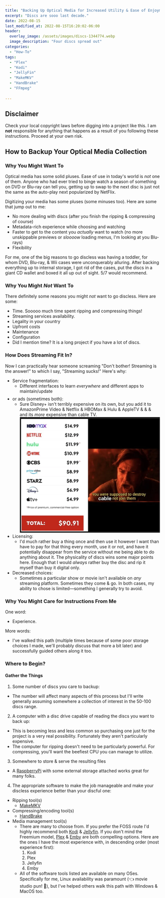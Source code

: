 ```yaml
---
title: "Backing Up Optical Media for Increased Utility & Ease of Enjoyment"
excerpt: "Discs are sooo last decade."
date: 2022-08-15
last_modified_at: 2022-08-15T16:20:02-06:00
header:
  overlay_image: /assets/images/discs-1344774.webp
  image_description: "Four discs spread out"
categories:
  - "How-To"
tags:
  - "Plex"
  - "Kodi"
  - "JellyFin"
  - "MakeMKV"
  - "HandBrake"
  - "FFmpeg"

---
```


## Disclaimer

Check your local copyright laws before digging into a project like this. I am **not** responsible for anything that happens as a result of you following these instructions. Proceed at your own risk.

## How to Backup Your Optical Media Collection

### Why You Might Want To

Optical media has some solid pluses. Ease of use in today's world is _not_ one of them. Anyone who had ever tried to binge watch a season of something on DVD or Blu-ray can tell you, getting up to swap to the next disc is just not the same as the auto-play next popularized by NetFlix.

Digitizing your media has some pluses (some minuses too). Here are some that jump out to me:

  + No more dealing with discs (after you finish the ripping & compressing of course)
  + Metadata-rich experience while choosing and watching
  + Faster to get to the content you _actually_ want to watch (no more unskippable previews or _sloooow_ loading menus, I'm looking at you Blu-rays)
  + Flexibility

For me, one of the big reasons to go discless was having a toddler, for whom DVD, Blu-ray, & Wii cases were unconquerably alluring. After backing everything up to internal storage, I got rid of the cases, put the discs in a giant CD wallet and boxed it all up out of sight. 5/7 would recommend.

### Why You Might _Not_ Want To

There definitely some reasons you might _not_ want to go discless. Here are some:

  + Time. Sooooo much time spent ripping and compressing things!
  + Streaming services availability.
  + Legality in your country
  + Upfront costs
  + Maintenance
  + Configuration
  + Did I mention time? It is a long project if you have a lot of discs.

### How Does Streaming Fit In?

Now I can practically hear someone screaming "Don't bother! Streaming is the answer!" to which I say, "Streaming sucks!" Here's why:

  + Service fragmentation:
    + Different interfaces to learn _everywhere_ and different apps to maintain/update
  + $$$$ or ads (sometimes both):
    + Sure Disney+ isn't terribly expensive on its own, but you add it to AmazonPrime Video & Netflix & HBOMax & Hulu & AppleTV & & & and its _more_ expensive than cable TV. 
    ![Obligatory Episode III meme](/assets/images/meme-eqawq1cgtkv81.webp)
  + Licensing: 
    + I'd much rather buy a thing once and then use it however I want than have to pay for that thing every month, use it or not, and have it potentially disappear from the service without me being able to do anything about it. The physicality of discs wins some major points here. Enough that I would _always_ rather buy the disc and rip it myself than buy it digital only.
  + Decreased choices: 
    + Sometimes a particular show or movie isn't available on _any_ streaming platform. Sometimes they come & go. In both cases, my ability to chose is limited―something I generally try to avoid.

### Why You Might Care for Instructions From Me

One word: 

  + Experience.

More words:

  + I've walked this path (multiple times because of some poor storage choices I made, we'll probably discuss that more a bit later) and successfully guided others along it too.


### Where to Begin?

#### Gather the Things

1. Some number of discs you care to backup:
  + The number will affect many aspects of this process but I'll write generally assuming somewhere a collection of interest in the 50-100 discs range.
2. A computer with a disc drive capable of reading the discs you want to back up:
  + This is becoming less and less common so purchasing one just for the project is a very real possibility. Fortunately they aren't particularly expensive.
  + The computer for ripping doesn't need to be particularly powerful. For compressing, you'll want the beefiest CPU you can manage to utilize.
3. Somewhere to store & serve the resulting files
  + A [RaspberryPi](https://www.raspberrypi.org/) with some external storage attached works great for many folks.
4. The appropriate software to make the job manageable and make your discless experience better than your discful one:
  + Ripping tool(s)
    + [MakeMKV](https://makemkv.com/)
  + Compressing/encoding tool(s)
    + [HandBrake](https://handbrake.fr/)
  + Media management tool(s)
    + There are many to choose from. If you prefer the FOSS route I'd highly recommend both [Kodi](https://kodi.tv/) & [Jellyfin](https://jellyfin.org/). If you don't mind the Freemium model, [Plex](https://www.plex.tv/) & [Emby](https://emby.media/) are both compelling options. Here are the ones I have the most experience with, in descending order (most experience first):
      1. Kodi
      2. Plex
      3. Jellyfin
      4. Emby
    + All of the software tools listed are available on many OSes. Specifically for me, Linux availability was paramount (👈 movie studio pun! 🥁), but I've helped others walk this path with Windows & MacOS too. 
